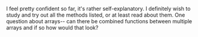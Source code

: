 I feel pretty confident so far, it's rather self-explanatory. I definitely wish to study and try out all the methods listed, or at least read about them. One question about arrays-- can there be combined functions between multiple arrays and if so how would that look?
